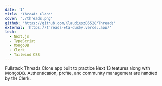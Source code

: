 ```yaml
---
date: '1'
title: 'Threads Clone'
cover: './threads.png'
github: 'https://github.com/KlaudiuszB5528/Threads'
external: 'https://threads-eta-dusky.vercel.app/'
tech:
  - Next.js
  - TypeScript
  - MongoDB
  - Clerk
  - Tailwind CSS
---
```


Fullstack Threads Clone app built to practice Next 13 features along with MongoDB. Authentication, profile, and community management are handled by the Clerk.
